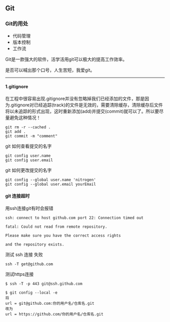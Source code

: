 ## Git

### Git的用处

-  代码管理
-  版本控制
-  工作流

Git是一款强大的软件，活学活用git可以极大的提高工作效率。

是否可以喊出那个口号，人生苦短，我爱git。

---

#### 1.gitignore



在工程中很容易出现.gitignore并没有忽略掉我们已经添加的文件，那是因为.gitignore对已经追踪(track)的文件是无效的，需要清除缓存，清除缓存后文件将以未追踪的形式出现，这时重新添加(add)并提交(commit)就可以了。所以要尽量避免这种情况！
```shell script
git rm -r --cached .
git add .
git commit -m "comment"

```

git 如何查看提交的名字
```shell script
git config user.name
git config user.email
```
git 如何更改提交的名字
```shell script
git config --global user.name 'nitrogen'
git config --global user.email yourEmail
```

#### git 连接超时
用ssh连接git有时会报错
```shell script
ssh: connect to host github.com port 22: Connection timed out

fatal: Could not read from remote repository.

Please make sure you have the correct access rights

and the repository exists.
```
测试 ssh 连接 失败
```shell script
ssh -T get@github.com
```
测试https连接
```shell script
$ ssh -T -p 443 git@ssh.github.com
```

```shell script
$ git config --local -e 
将
url = git@github.com:你的用户名/仓库名.git
改为
url = https://github.com/你的用户名/仓库名.git
```

